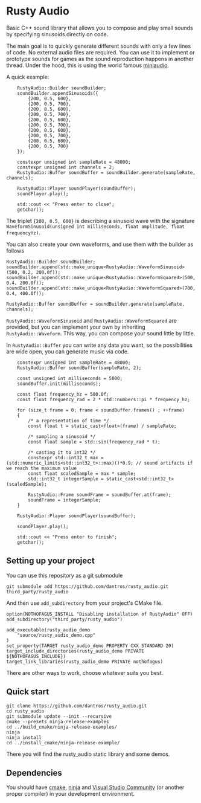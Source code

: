 # Rusty Audio

Basic C++ sound library that allows you to compose and play small sounds by specifying sinusoids directly on code.

The main goal is to quickly generate different sounds with only a few lines of code. No external audio files are required. You can use it to implement or prototype sounds for games as the sound reproduction happens in another thread. Under the hood, this is using the world famous [miniaudio](https://github.com/mackron/miniaudio).

A quick example:
```
    RustyAudio::Builder soundBuilder;
    soundBuilder.appendSinusoids({
        {200, 0.5, 600},
        {200, 0.5, 700},
        {200, 0.5, 600},
        {200, 0.5, 700},
        {200, 0.5, 600},
        {200, 0.5, 700},
        {200, 0.5, 600},
        {200, 0.5, 700},
        {200, 0.5, 600},
        {200, 0.5, 700}
    });

    constexpr unsigned int sampleRate = 48000;
    constexpr unsigned int channels = 2;
    RustyAudio::Buffer soundBuffer = soundBuilder.generate(sampleRate, channels);

    RustyAudio::Player soundPlayer(soundBuffer);
    soundPlayer.play();
    
    std::cout << "Press enter to close";
    getchar(); 
```
The triplet `{200, 0.5, 600}` is describing a sinusoid wave with the signature `WaveformSinusoid(unsigned int milliseconds, float amplitude, float frequencyHz)`.

You can also create your own waveforms, and use them with the builder as follows
```
RustyAudio::Builder soundBuilder;
soundBuilder.append(std::make_unique<RustyAudio::WaveformSinusoid>(500, 0.2, 200.0f));
soundBuilder.append(std::make_unique<RustyAudio::WaveformSquared>(500, 0.4, 200.0f));
soundBuilder.append(std::make_unique<RustyAudio::WaveformSquared>(700, 0.4, 400.0f));

RustyAudio::Buffer soundBuffer = soundBuilder.generate(sampleRate, channels);
```
`RustyAudio::WaveformSinusoid` and `RustyAudio::WaveformSquared` are provided, but you can implement your own by inheriting `RustyAudio::Waveform`. This way, you can compose your sound little by little.

In `RustyAudio::Buffer` you can write any data you want, so the possibilities are wide open, you can generate music via code.
```
    constexpr unsigned int sampleRate = 48000;
    RustyAudio::Buffer soundBuffer(sampleRate, 2);

    const unsigned int milliseconds = 5000;
    soundBuffer.init(milliseconds);

    const float frequency_hz = 500.0f;
    const float frequency_rad = 2 * std::numbers::pi * frequency_hz;

    for (size_t frame = 0; frame < soundBuffer.frames() ; ++frame)
    {
        /* a representation of time */
        const float t = static_cast<float>(frame) / sampleRate;

        /* sampling a sinusoid */
        const float sample = std::sin(frequency_rad * t);

        /* casting it to int32 */
        constexpr std::int32_t max = (std::numeric_limits<std::int32_t>::max)()*0.9; // sound artifacts if we reach the maximum value
        const float scaledSample = max * sample;
        std::int32_t integerSample = static_cast<std::int32_t>(scaledSample);

        RustyAudio::Frame soundFrame = soundBuffer.at(frame);
        soundFrame = integerSample;
    }

    RustyAudio::Player soundPlayer(soundBuffer);

    soundPlayer.play();

    std::cout << "Press enter to finish";
    getchar();
```

## Setting up your project

You can use this repository as a git submodule
```
git submodule add https://github.com/dantros/rusty_audio.git third_party/rusty_audio
```
And then use `add_subdirectory` from your project's CMake file.
```
option(NOTHOFAGUS_INSTALL "Disabling installation of RustyAudio" OFF)
add_subdirectory("third_party/rusty_audio")

add_executable(rusty_audio_demo
    "source/rusty_audio_demo.cpp"
)
set_property(TARGET rusty_audio_demo PROPERTY CXX_STANDARD 20)
target_include_directories(rusty_audio_demo PRIVATE ${NOTHOFAGUS_INCLUDE})
target_link_libraries(rusty_audio_demo PRIVATE nothofagus)
```
There are other ways to work, choose whatever suits you best.

## Quick start

```
git clone https://github.com/dantros/rusty_audio.git
cd rusty_audio
git submodule update --init --recursive
cmake --presets ninja-release-examples
cd ../build_cmake/ninja-release-examples/
ninja
ninja install
cd ../install_cmake/ninja-release-example/
```
There you will find the rusty_audio static library and some demos.

## Dependencies

You should have [cmake](https://cmake.org/), [ninja](https://ninja-build.org/) and [Visual Studio Community](https://visualstudio.microsoft.com/vs/community/) (or another proper compiler) in your development environment.